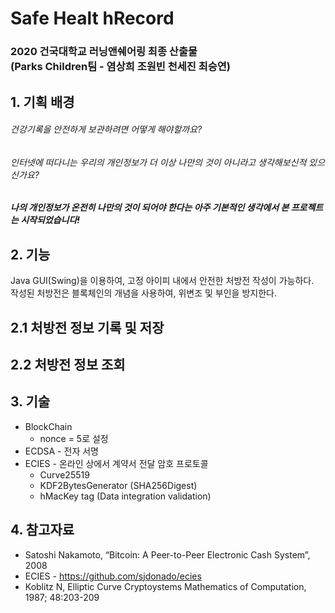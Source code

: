 # Safe Healt hRecord

### 2020 건국대학교 러닝앤쉐어링 최종 산출물<br>(Parks Children팀 - 염상희 조원빈 천세진 최승연)

## 1. 기획 배경
###### 건강기록을 안전하게 보관하려면 어떻게 해야할까요?
###### 인터넷에 떠다니는 우리의 개인정보가 더 이상 나만의 것이 아니라고 생각해보신적 있으신가요?

##### 나의 개인정보가 온전히 나만의 것이 되어야 한다는 아주 기본적인 생각에서 본 프로젝트는 시작되었습니다!

## 2. 기능
Java GUI(Swing)을 이용하여, 고정 아이피 내에서 안전한 처방전 작성이 가능하다.
<br>작성된 처방전은 블록체인의 개념을 사용하여, 위변조 및 부인을 방지한다.
## 2.1 처방전 정보 기록 및 저장

## 2.2 처방전 정보 조회


## 3. 기술
* BlockChain
  * nonce = 5로 설정
* ECDSA - 전자 서명
* ECIES - 온라인 상에서 계약서 전달 암호 프로토콜
  * Curve25519
  * KDF2BytesGenerator (SHA256Digest)
  * hMacKey tag (Data integration validation)

## 4. 참고자료
* Satoshi Nakamoto, “Bitcoin: A Peer-to-Peer Electronic Cash System”, 2008
* ECIES - https://github.com/sjdonado/ecies
* Koblitz N, Elliptic Curve Cryptoystems Mathematics of Computation, 1987; 48:203-209
